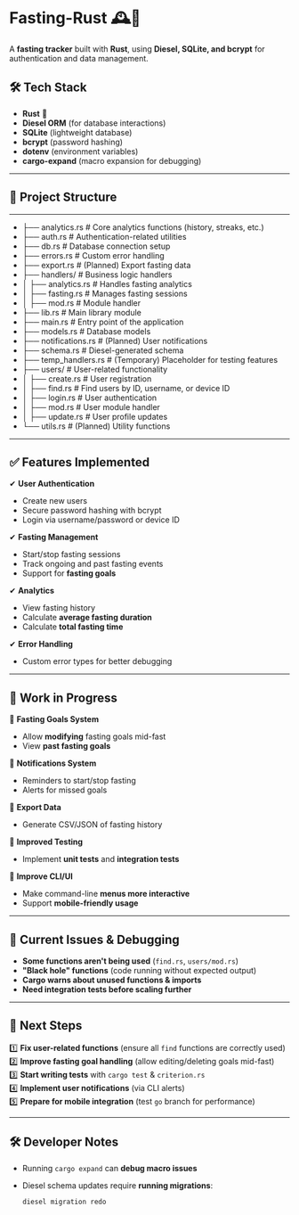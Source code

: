 # **Fasting-Rust** 🕰️🚀  

A **fasting tracker** built with **Rust**, using **Diesel, SQLite, and bcrypt** for authentication and data management.  

## **🛠️ Tech Stack**  

- **Rust** 🦀  
- **Diesel ORM** (for database interactions)  
- **SQLite** (lightweight database)  
- **bcrypt** (password hashing)  
- **dotenv** (environment variables)  
- **cargo-expand** (macro expansion for debugging)  

---

## **📂 Project Structure**  

---

- ├── analytics.rs         # Core analytics functions (history, streaks, etc.)
- ├── auth.rs              # Authentication-related utilities
- ├── db.rs                # Database connection setup
- ├── errors.rs            # Custom error handling
- ├── export.rs            # (Planned) Export fasting data
- ├── handlers/            # Business logic handlers
- │   ├── analytics.rs     # Handles fasting analytics
- │   ├── fasting.rs       # Manages fasting sessions
- │   ├── mod.rs           # Module handler
- ├── lib.rs               # Main library module
- ├── main.rs              # Entry point of the application
- ├── models.rs            # Database models
- ├── notifications.rs     # (Planned) User notifications
- ├── schema.rs            # Diesel-generated schema
- ├── temp_handlers.rs     # (Temporary) Placeholder for testing features
- ├── users/               # User-related functionality
- │   ├── create.rs        # User registration
- │   ├── find.rs          # Find users by ID, username, or device ID
- │   ├── login.rs         # User authentication
- │   ├── mod.rs           # User module handler
- │   ├── update.rs        # User profile updates
- └── utils.rs             # (Planned) Utility functions

---

## **✅ Features Implemented**  

✔ **User Authentication**  

- Create new users  
- Secure password hashing with bcrypt  
- Login via username/password or device ID  

✔ **Fasting Management**  

- Start/stop fasting sessions  
- Track ongoing and past fasting events  
- Support for **fasting goals**  

✔ **Analytics**  

- View fasting history  
- Calculate **average fasting duration**  
- Calculate **total fasting time**  

✔ **Error Handling**  

- Custom error types for better debugging  

---

## **🚧 Work in Progress**  

🔄 **Fasting Goals System**  

- Allow **modifying** fasting goals mid-fast  
- View **past fasting goals**  

🔄 **Notifications System**  

- Reminders to start/stop fasting  
- Alerts for missed goals  

🔄 **Export Data**  

- Generate CSV/JSON of fasting history  

🔄 **Improved Testing**  

- Implement **unit tests** and **integration tests**  

🔄 **Improve CLI/UI**  

- Make command-line **menus more interactive**  
- Support **mobile-friendly usage**  

---

## **🐛 Current Issues & Debugging**  

- **Some functions aren't being used** (`find.rs`, `users/mod.rs`)  
- **"Black hole" functions** (code running without expected output)  
- **Cargo warns about unused functions & imports**  
- **Need integration tests before scaling further**  

---

## **📌 Next Steps**  

1️⃣ **Fix user-related functions** (ensure all `find` functions are correctly used)  
2️⃣ **Improve fasting goal handling** (allow editing/deleting goals mid-fast)  
3️⃣ **Start writing tests** with `cargo test` & `criterion.rs`  
4️⃣ **Implement user notifications** (via CLI alerts)  
5️⃣ **Prepare for mobile integration** (test `go` branch for performance)  

---

## **🛠️ Developer Notes**  

- Running `cargo expand` can **debug macro issues**  
- Diesel schema updates require **running migrations**:  

  ```sh
  diesel migration redo
